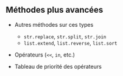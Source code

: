 ## Méthodes plus avancées

* Autres méthodes sur ces types
    * `str.replace`, `str.split`, `str.join`
    * `list.extend`, `list.reverse`, `list.sort`
* Opérateurs (`<<`, `in`, etc.)

* Tableau de priorité des opérateurs
